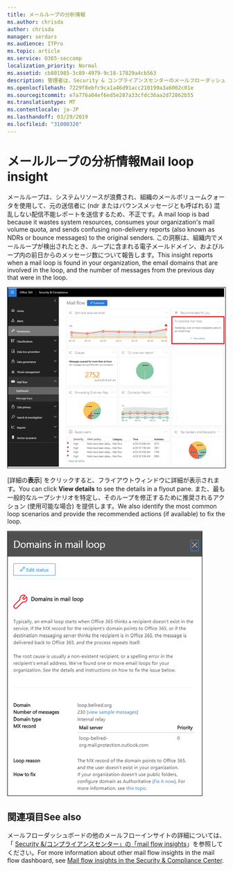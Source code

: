 ```yaml
---
title: メールループの分析情報
ms.author: chrisda
author: chrisda
manager: serdars
ms.audience: ITPro
ms.topic: article
ms.service: O365-seccomp
localization_priority: Normal
ms.assetid: cb801985-3c89-4979-9c18-17829a4cb563
description: 管理者は、Security & コンプライアンスセンターのメールフローダッシュボードにあるメールループについて理解できます。
ms.openlocfilehash: 7229f8ebfc9ca1a46d91acc210199a3a6002c01e
ms.sourcegitcommit: e7a776a04ef6ed5e287a33cfdc36aa2d72862b55
ms.translationtype: MT
ms.contentlocale: ja-JP
ms.lasthandoff: 03/29/2019
ms.locfileid: "31000320"
---
```

# <a name="mail-loop-insight"></a><span data-ttu-id="c307f-103">メールループの分析情報</span><span class="sxs-lookup"><span data-stu-id="c307f-103">Mail loop insight</span></span>

<span data-ttu-id="c307f-104">メールループは、システムリソースが浪費され、組織のメールボリュームクォータを使用して、元の送信者に (ndr またはバウンスメッセージとも呼ばれる) 混乱しない配信不能レポートを送信するため、不正です。</span><span class="sxs-lookup"><span data-stu-id="c307f-104">A mail loop is bad because it wastes system resources, consumes your organization's mail volume quota, and sends confusing non-delivery reports (also known as NDRs or bounce messages) to the original senders.</span></span> <span data-ttu-id="c307f-105">この洞察は、組織内でメールループが検出されたとき、ループに含まれる電子メールドメイン、およびループ内の前日からのメッセージ数について報告します。</span><span class="sxs-lookup"><span data-stu-id="c307f-105">This insight reports when a mail loop is found in your organization, the email domains that are involved in the loop, and the number of messages from the previous day that were in the loop.</span></span>

![セキュリティ & コンプライアンスセンターのメールフローダッシュボードにあるメールループの洞察](media/c3f707cb-4c89-4e88-989c-81ce1d1d6b99.png)

<span data-ttu-id="c307f-107">[詳細の**表示**] をクリックすると、フライアウトウィンドウに詳細が表示されます。</span><span class="sxs-lookup"><span data-stu-id="c307f-107">You can click **View details** to see the details in a flyout pane.</span></span> <span data-ttu-id="c307f-108">また、最も一般的なループシナリオを特定し、そのループを修正するために推奨されるアクション (使用可能な場合) を提供します。</span><span class="sxs-lookup"><span data-stu-id="c307f-108">We also identify the most common loop scenarios and provide the recommended actions (if available) to fix the loop.</span></span>

![メールフローダッシュボードの [詳細を表示] ループをクリックした後のフライアウトウィンドウ](media/f7e21300-c62f-41ec-853f-4a2775cd8aa7.png)

## <a name="see-also"></a><span data-ttu-id="c307f-110">関連項目</span><span class="sxs-lookup"><span data-stu-id="c307f-110">See also</span></span>

<span data-ttu-id="c307f-111">メールフローダッシュボードの他のメールフローインサイトの詳細については、「 [Security &/コンプライアンスセンター」の「mail flow insights](mail-flow-insights.md)」を参照してください。</span><span class="sxs-lookup"><span data-stu-id="c307f-111">For more information about other mail flow insights in the mail flow dashboard, see [Mail flow insights in the Security & Compliance Center](mail-flow-insights.md).</span></span>
